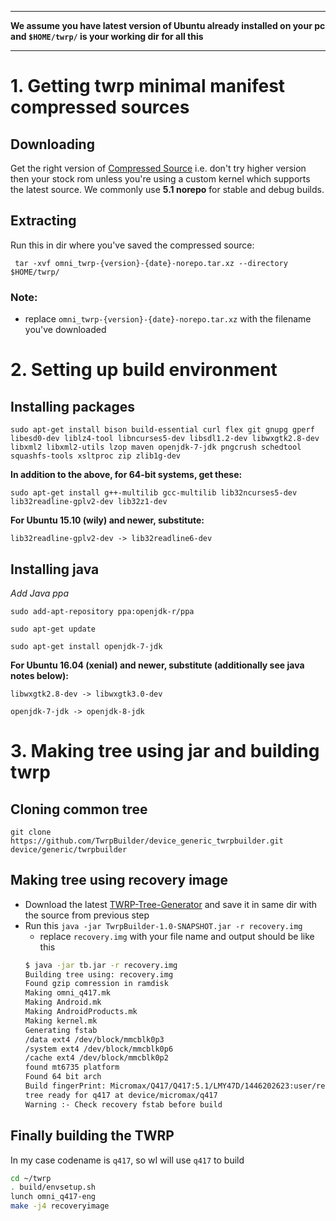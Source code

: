 ***
**We assume you have latest version of Ubuntu already installed on your pc and `$HOME/twrp/` is your working dir for all this**
***
# 1. Getting twrp minimal manifest compressed sources
## Downloading

Get the right version of [Compressed Source](https://github.com/TwrpBuilder/twrp-sources/releases) i.e. don't try higher version then your stock rom unless you're using a custom kernel which supports the latest source.
We commonly use **5.1 norepo** for stable and debug builds.

## Extracting

Run this in dir where you've saved the compressed source:

` tar -xvf omni_twrp-{version}-{date}-norepo.tar.xz --directory $HOME/twrp/`

### Note: 
- replace `omni_twrp-{version}-{date}-norepo.tar.xz` with the filename you've downloaded

# 2. Setting up build environment

## Installing packages

`sudo apt-get install bison build-essential curl flex git gnupg gperf libesd0-dev liblz4-tool libncurses5-dev libsdl1.2-dev libwxgtk2.8-dev libxml2 libxml2-utils lzop maven openjdk-7-jdk pngcrush schedtool squashfs-tools xsltproc zip zlib1g-dev`

**In addition to the above, for 64-bit systems, get these:**

`sudo apt-get install g++-multilib gcc-multilib lib32ncurses5-dev lib32readline-gplv2-dev lib32z1-dev`

**For Ubuntu 15.10 (wily) and newer, substitute:**

`lib32readline-gplv2-dev -> lib32readline6-dev`

## Installing java

*Add Java ppa*

`sudo add-apt-repository ppa:openjdk-r/ppa  `

`sudo apt-get update   `

`sudo apt-get install openjdk-7-jdk  `


**For Ubuntu 16.04 (xenial) and newer, substitute (additionally see java notes below):**

`libwxgtk2.8-dev -> libwxgtk3.0-dev`

`openjdk-7-jdk -> openjdk-8-jdk`

# 3. Making tree using jar and building twrp
## Cloning common tree
`git clone https://github.com/TwrpBuilder/device_generic_twrpbuilder.git device/generic/twrpbuilder`

## Making tree using recovery image

- Download the latest [TWRP-Tree-Generator](https://github.com/TwrpBuilder/twrpbuilder_tree_generator/releases/latest) and save it in same dir with the source from previous step
- Run this
`java -jar TwrpBuilder-1.0-SNAPSHOT.jar -r recovery.img`
   - replace `recovery.img` with your file name and output should be like this
	```bash
	$ java -jar tb.jar -r recovery.img
	Building tree using: recovery.img
	Found gzip comression in ramdisk
	Making omni_q417.mk
	Making Android.mk
	Making AndroidProducts.mk
	Making kernel.mk
	Generating fstab
	/data ext4 /dev/block/mmcblk0p3
	/system ext4 /dev/block/mmcblk0p6
	/cache ext4 /dev/block/mmcblk0p2
	found mt6735 platform
	Found 64 bit arch
	Build fingerPrint: Micromax/Q417/Q417:5.1/LMY47D/1446202623:user/release-keys
	tree ready for q417 at device/micromax/q417
	Warning :- Check recovery fstab before build
	```
## Finally building the TWRP

In my case codename is `q417`, so wI will use `q417` to build 
```bash
cd ~/twrp
. build/envsetup.sh
lunch omni_q417-eng
make -j4 recoveryimage
```